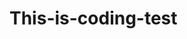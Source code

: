 # This-is-coding-test
     
  
    
 
   
    
        
            
                       
                 
                   
       
                 
            
             
         
      
    
